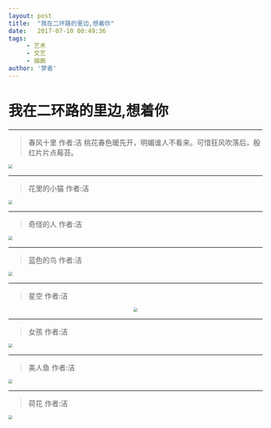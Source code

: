 ```yaml
---
layout: post
title:  "我在二环路的里边,想着你"
date:   2017-07-10 00:49:36
tags:
     - 艺术
     - 文艺
     - 插画
author: '梦者'
---
```

# 我在二环路的里边,想着你


---
> 春风十里
> 作者:洁
> 桃花春色暖先开，明媚谁人不看来。可惜狂风吹落后，殷红片片点莓苔。

<img src="https://supermanxkq.github.io/img/flower.jpeg" style="zoom:50%" />

---

> 花里的小猫
> 作者:洁
>


<img src="https://supermanxkq.github.io/img/cat.jpeg" style="zoom:50%" />



---


> 奇怪的人
> 作者:洁
>

<img src="https://supermanxkq.github.io/img/people.jpeg" style="zoom:50%" />

---


> 蓝色的鸟
> 作者:洁
>

<img src="https://supermanxkq.github.io/img/bird.jpeg" style="zoom:50%" />

---
> 星空
> 作者:洁
>

<div  align="center">
<img src="https://supermanxkq.github.io/img/night.jpeg" style="zoom:50%" />
</div>

---
> 女孩
> 作者:洁
>


<img src="https://supermanxkq.github.io/img/girl.jpeg" style="zoom:50%" />

---
> 美人鱼
> 作者:洁
>


<img src="https://supermanxkq.github.io/img/fish.jpeg" style="zoom:50%" />

---
> 荷花
> 作者:洁
>


<img src="https://supermanxkq.github.io/img/hehua.jpeg" style="zoom:50%" />


